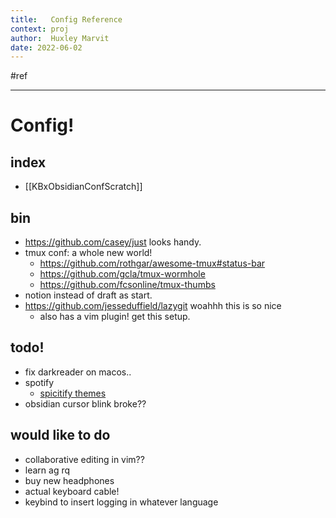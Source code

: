 ```yaml
---
title:   Config Reference
context: proj
author:  Huxley Marvit
date: 2022-06-02
---
```


 #ref

*** 
# Config!

## index
- [[KBxObsidianConfScratch]]


## bin
 - https://github.com/casey/just looks handy.
 - tmux conf: a whole new world!
	 - https://github.com/rothgar/awesome-tmux#status-bar
	 - https://github.com/gcla/tmux-wormhole
	 - https://github.com/fcsonline/tmux-thumbs
 - notion instead of draft as start.
 - https://github.com/jesseduffield/lazygit woahhh this is so nice
	 - also has a vim plugin! get this setup.

## todo!
- fix darkreader on macos..
- spotify
	- [spicitify themes](https://github.com/spicetify/spicetify-themes/blob/master/THEMES.md)
- obsidian cursor blink broke??

## would like to do
- collaborative editing in vim??
- learn ag rq
- buy new headphones
- actual keyboard cable!
- keybind to insert logging in whatever language 




